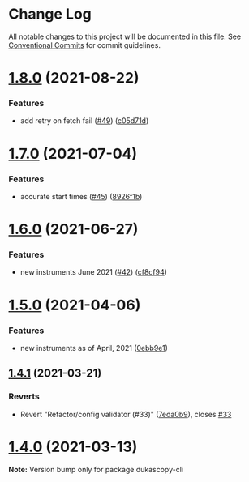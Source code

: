 # Change Log

All notable changes to this project will be documented in this file.
See [Conventional Commits](https://conventionalcommits.org) for commit guidelines.

# [1.8.0](https://github.com/Leo4815162342/dukascopy-tools/tree/master/packages/dukascopy-cli/compare/dukascopy-cli@1.7.0...dukascopy-cli@1.8.0) (2021-08-22)


### Features

* add retry on fetch fail ([#49](https://github.com/Leo4815162342/dukascopy-tools/tree/master/packages/dukascopy-cli/issues/49)) ([c05d71d](https://github.com/Leo4815162342/dukascopy-tools/tree/master/packages/dukascopy-cli/commit/c05d71d638dae04a56c4cddeb6602ceaecd10314))





# [1.7.0](https://github.com/Leo4815162342/dukascopy-tools/tree/master/packages/dukascopy-cli/compare/dukascopy-cli@1.6.0...dukascopy-cli@1.7.0) (2021-07-04)


### Features

* accurate start times ([#45](https://github.com/Leo4815162342/dukascopy-tools/tree/master/packages/dukascopy-cli/issues/45)) ([8926f1b](https://github.com/Leo4815162342/dukascopy-tools/tree/master/packages/dukascopy-cli/commit/8926f1b861fda891eb32e478a752674d32fe9bf5))





# [1.6.0](https://github.com/Leo4815162342/dukascopy-tools/tree/master/packages/dukascopy-cli/compare/dukascopy-cli@1.5.0...dukascopy-cli@1.6.0) (2021-06-27)


### Features

* new instruments June 2021 ([#42](https://github.com/Leo4815162342/dukascopy-tools/tree/master/packages/dukascopy-cli/issues/42)) ([cf8cf94](https://github.com/Leo4815162342/dukascopy-tools/tree/master/packages/dukascopy-cli/commit/cf8cf943b2271fe939115b40b6a954116c1d7280))





# [1.5.0](https://github.com/Leo4815162342/dukascopy-tools/tree/master/packages/dukascopy-cli/compare/dukascopy-cli@1.4.1...dukascopy-cli@1.5.0) (2021-04-06)


### Features

* new instruments as of April, 2021 ([0ebb9e1](https://github.com/Leo4815162342/dukascopy-tools/tree/master/packages/dukascopy-cli/commit/0ebb9e11ee3d99502eca065565c399049812e64c))





## [1.4.1](https://github.com/Leo4815162342/dukascopy-tools/tree/master/packages/dukascopy-cli/compare/dukascopy-cli@1.4.0...dukascopy-cli@1.4.1) (2021-03-21)


### Reverts

* Revert "Refactor/config validator (#33)" ([7eda0b9](https://github.com/Leo4815162342/dukascopy-tools/tree/master/packages/dukascopy-cli/commit/7eda0b96984e61a0d30870f7bc283cb18840132a)), closes [#33](https://github.com/Leo4815162342/dukascopy-tools/tree/master/packages/dukascopy-cli/issues/33)





# [1.4.0](https://github.com/Leo4815162342/dukascopy-tools/tree/master/packages/dukascopy-cli/compare/dukascopy-cli@1.3.2...dukascopy-cli@1.4.0) (2021-03-13)

**Note:** Version bump only for package dukascopy-cli
